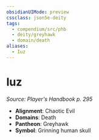 ```yaml
---
obsidianUIMode: preview
cssclass: json5e-deity
tags:
  - compendium/src/phb
  - deity/greyhawk
  - domain/death
aliases:
  - Iuz
---
```

# Iuz
*Source: Player's Handbook p. 295* 

- **Alignment**: Chaotic Evil
- **Domains**: Death
- **Pantheon**: Greyhawk
- **Symbol**: Grinning human skull